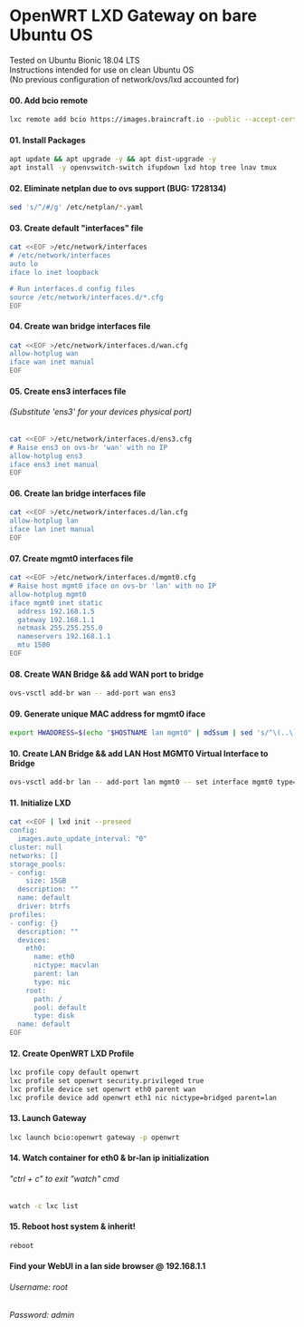 # OpenWRT LXD Gateway on bare Ubuntu OS
Tested on Ubuntu Bionic 18.04 LTS   
Instructions intended for use on clean Ubuntu OS   
(No previous configuration of network/ovs/lxd accounted for)   

#### 00. Add bcio remote
````sh
lxc remote add bcio https://images.braincraft.io --public --accept-certificate
````

#### 01. Install Packages
````sh
apt update && apt upgrade -y && apt dist-upgrade -y
apt install -y openvswitch-switch ifupdown lxd htop tree lnav tmux
````

#### 02. Eliminate netplan due to ovs support (BUG: 1728134)
````sh
sed 's/^/#/g' /etc/netplan/*.yaml
````

#### 03. Create default "interfaces" file
````sh
cat <<EOF >/etc/network/interfaces
# /etc/network/interfaces
auto lo                                                                                   
iface lo inet loopback

# Run interfaces.d config files
source /etc/network/interfaces.d/*.cfg
EOF
````

#### 04. Create wan bridge interfaces file
````sh
cat <<EOF >/etc/network/interfaces.d/wan.cfg
allow-hotplug wan
iface wan inet manual
EOF
````

#### 05. Create ens3 interfaces file
###### (Substitute 'ens3' for your devices physical port)
````sh
cat <<EOF >/etc/network/interfaces.d/ens3.cfg
# Raise ens3 on ovs-br 'wan' with no IP
allow-hotplug ens3
iface ens3 inet manual
EOF
````

#### 06. Create lan bridge interfaces file
````sh
cat <<EOF >/etc/network/interfaces.d/lan.cfg
allow-hotplug lan
iface lan inet manual
EOF
````

#### 07. Create mgmt0 interfaces file
````sh
cat <<EOF >/etc/network/interfaces.d/mgmt0.cfg
# Raise host mgmt0 iface on ovs-br 'lan' with no IP
allow-hotplug mgmt0
iface mgmt0 inet static
  address 192.168.1.5
  gateway 192.168.1.1
  netmask 255.255.255.0
  nameservers 192.168.1.1
  mtu 1500
EOF
````

#### 08. Create WAN Bridge && add WAN port to bridge
````sh
ovs-vsctl add-br wan -- add-port wan ens3
````

#### 09. Generate unique MAC address for mgmt0 iface
````sh
export HWADDRESS=$(echo "$HOSTNAME lan mgmt0" | md5sum | sed 's/^\(..\)\(..\)\(..\)\(..\)\(..\).*$/02\\:\1\\:\2\\:\3\\:\4\\:\5/')
````

#### 10. Create LAN Bridge && add LAN Host MGMT0 Virtual Interface to Bridge
````sh
ovs-vsctl add-br lan -- add-port lan mgmt0 -- set interface mgmt0 type=internal -- set interface mgmt0 mac="$HWADDRESS"
````

#### 11. Initialize LXD
````sh
cat <<EOF | lxd init --preseed
config:
  images.auto_update_interval: "0"
cluster: null
networks: []
storage_pools:
- config:
    size: 15GB
  description: ""
  name: default
  driver: btrfs
profiles:
- config: {}
  description: ""
  devices:
    eth0:
      name: eth0
      nictype: macvlan
      parent: lan
      type: nic
    root:
      path: /
      pool: default
      type: disk
  name: default
EOF
````

#### 12. Create OpenWRT LXD Profile
````sh
lxc profile copy default openwrt
lxc profile set openwrt security.privileged true
lxc profile device set openwrt eth0 parent wan
lxc profile device add openwrt eth1 nic nictype=bridged parent=lan
````

#### 13. Launch Gateway
````sh
lxc launch bcio:openwrt gateway -p openwrt
````

#### 14. Watch container for eth0 & br-lan ip initialization
###### "ctrl + c" to exit "watch" cmd
````sh
watch -c lxc list
````

#### 15. Reboot host system & inherit!
````sh
reboot
````

#### Find your WebUI in a lan side browser @ 192.168.1.1 
###### Username: root 
###### Password: admin
